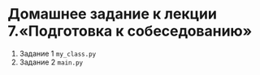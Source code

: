 # Домашнее задание к лекции 7.«Подготовка к собеседованию»

1. Задание 1 `my_class.py`
2. Задание 2 `main.py`

